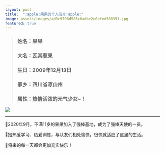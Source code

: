 ```yaml
---
layout: post
title:  ":apple:果果的个人简介:apple:"
image: assets/images/ad9c9706d585c6adbe2c0efed580351.jpg
featured: true
---
```

> ### 姓名：果果
> ### 大名：瓦其惹果
> ### 生日：2009年12月13日
> ### 家乡：四川省凉山州
> ### 属性：热情活泼的元气少女~！

![](https://i.loli.net/2021/03/14/Ayzp3g4SaTvmPHC.jpg)

***

:apple:2020年9月，不满11岁的果果加入了强棒基地，成为了强棒天使的一员。

:apple:她热爱学习、热爱训练，与队友们相处愉快，很快就适应了这里的生活。

:apple:将来的每一天都会更加充实快乐！
